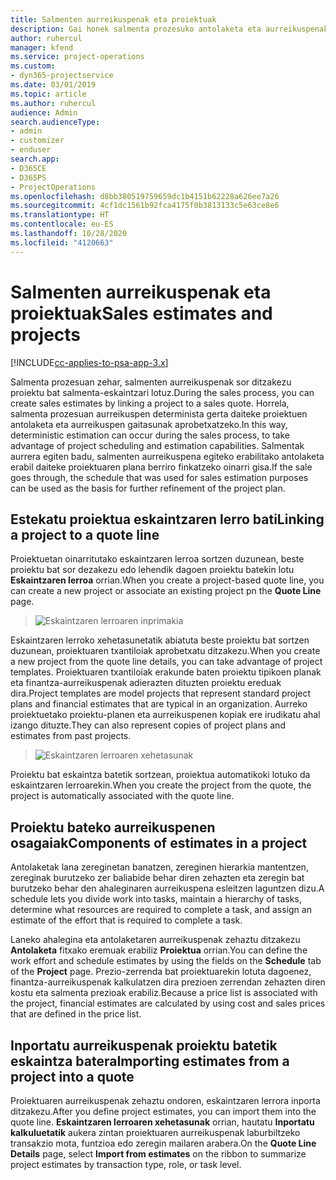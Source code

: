 ```yaml
---
title: Salmenten aurreikuspenak eta proiektuak
description: Gai honek salmenta prozesuko antolaketa eta aurreikuspenak aprobetxatzeari buruzko informazioa eskaintzen du.
author: ruhercul
manager: kfend
ms.service: project-operations
ms.custom:
- dyn365-projectservice
ms.date: 03/01/2019
ms.topic: article
ms.author: ruhercul
audience: Admin
search.audienceType:
- admin
- customizer
- enduser
search.app:
- D365CE
- D365PS
- ProjectOperations
ms.openlocfilehash: d8bb380519759659dc1b4151b62228a626ee7a26
ms.sourcegitcommit: 4cf1dc1561b92fca4175f0b3813133c5e63ce8e6
ms.translationtype: HT
ms.contentlocale: eu-ES
ms.lasthandoff: 10/28/2020
ms.locfileid: "4120663"
---
```

# <a name="sales-estimates-and-projects"></a><span data-ttu-id="d1c00-103">Salmenten aurreikuspenak eta proiektuak</span><span class="sxs-lookup"><span data-stu-id="d1c00-103">Sales estimates and projects</span></span>

[!INCLUDE[cc-applies-to-psa-app-3.x](../includes/cc-applies-to-psa-app-3x.md)]

<span data-ttu-id="d1c00-104">Salmenta prozesuan zehar, salmenten aurreikuspenak sor ditzakezu proiektu bat salmenta-eskaintzari lotuz.</span><span class="sxs-lookup"><span data-stu-id="d1c00-104">During the sales process, you can create sales estimates by linking a project to a sales quote.</span></span> <span data-ttu-id="d1c00-105">Horrela, salmenta prozesuan aurreikuspen determinista gerta daiteke proiektuen antolaketa eta aurreikuspen gaitasunak aprobetxatzeko.</span><span class="sxs-lookup"><span data-stu-id="d1c00-105">In this way, deterministic estimation can occur during the sales process, to take advantage of project scheduling and estimation capabilities.</span></span> <span data-ttu-id="d1c00-106">Salmentak aurrera egiten badu, salmenten aurreikuspena egiteko erabilitako antolaketa erabil daiteke proiektuaren plana berriro finkatzeko oinarri gisa.</span><span class="sxs-lookup"><span data-stu-id="d1c00-106">If the sale goes through, the schedule that was used for sales estimation purposes can be used as the basis for further refinement of the project plan.</span></span>

## <a name="linking-a-project-to-a-quote-line"></a><span data-ttu-id="d1c00-107">Estekatu proiektua eskaintzaren lerro bati</span><span class="sxs-lookup"><span data-stu-id="d1c00-107">Linking a project to a quote line</span></span>

<span data-ttu-id="d1c00-108">Proiektuetan oinarritutako eskaintzaren lerroa sortzen duzunean, beste proiektu bat sor dezakezu edo lehendik dagoen proiektu batekin lotu **Eskaintzaren lerroa** orrian.</span><span class="sxs-lookup"><span data-stu-id="d1c00-108">When you create a project-based quote line, you can create a new project or associate an existing project pn the **Quote Line** page.</span></span> 

> ![Eskaintzaren lerroaren inprimakia](media/project-8.png)
 
<span data-ttu-id="d1c00-110">Eskaintzaren lerroko xehetasunetatik abiatuta beste proiektu bat sortzen duzunean, proiektuaren txantiloiak aprobetxatu ditzakezu.</span><span class="sxs-lookup"><span data-stu-id="d1c00-110">When you create a new project from the quote line details, you can take advantage of project templates.</span></span> <span data-ttu-id="d1c00-111">Proiektuaren txantiloiak erakunde baten proiektu tipikoen planak eta finantza-aurreikuspenak adierazten dituzten proiektu ereduak dira.</span><span class="sxs-lookup"><span data-stu-id="d1c00-111">Project templates are model projects that represent standard project plans and financial estimates that are typical in an organization.</span></span> <span data-ttu-id="d1c00-112">Aurreko proiektuetako proiektu-planen eta aurreikuspenen kopiak ere irudikatu ahal izango dituzte.</span><span class="sxs-lookup"><span data-stu-id="d1c00-112">They can also represent copies of project plans and estimates from past projects.</span></span>

> ![Eskaintzaren lerroaren xehetasunak](media/project-9.png)
  
<span data-ttu-id="d1c00-114">Proiektu bat eskaintza batetik sortzean, proiektua automatikoki lotuko da eskaintzaren lerroarekin.</span><span class="sxs-lookup"><span data-stu-id="d1c00-114">When you create the project from the quote, the project is automatically associated with the quote line.</span></span>

## <a name="components-of-estimates-in-a-project"></a><span data-ttu-id="d1c00-115">Proiektu bateko aurreikuspenen osagaiak</span><span class="sxs-lookup"><span data-stu-id="d1c00-115">Components of estimates in a project</span></span>

<span data-ttu-id="d1c00-116">Antolaketak lana zereginetan banatzen, zereginen hierarkia mantentzen, zereginak burutzeko zer baliabide behar diren zehazten eta zeregin bat burutzeko behar den ahaleginaren aurreikuspena esleitzen laguntzen dizu.</span><span class="sxs-lookup"><span data-stu-id="d1c00-116">A schedule lets you divide work into tasks, maintain a hierarchy of tasks, determine what resources are required to complete a task, and assign an estimate of the effort that is required to complete a task.</span></span>

<span data-ttu-id="d1c00-117">Laneko ahalegina eta antolaketaren aurreikuspenak zehaztu ditzakezu **Antolaketa** fitxako eremuak erabiliz **Proiektua** orrian.</span><span class="sxs-lookup"><span data-stu-id="d1c00-117">You can define the work effort and schedule estimates by using the fields on the **Schedule** tab of the **Project** page.</span></span> <span data-ttu-id="d1c00-118">Prezio-zerrenda bat proiektuarekin lotuta dagoenez, finantza-aurreikuspenak kalkulatzen dira prezioen zerrendan zehazten diren kostu eta salmenta prezioak erabiliz.</span><span class="sxs-lookup"><span data-stu-id="d1c00-118">Because a price list is associated with the project, financial estimates are calculated by using cost and sales prices that are defined in the price list.</span></span>

## <a name="importing-estimates-from-a-project-into-a-quote"></a><span data-ttu-id="d1c00-119">Inportatu aurreikuspenak proiektu batetik eskaintza batera</span><span class="sxs-lookup"><span data-stu-id="d1c00-119">Importing estimates from a project into a quote</span></span>

<span data-ttu-id="d1c00-120">Proiektuaren aurreikuspenak zehaztu ondoren, eskaintzaren lerrora inporta ditzakezu.</span><span class="sxs-lookup"><span data-stu-id="d1c00-120">After you define project estimates, you can import them into the quote line.</span></span> <span data-ttu-id="d1c00-121">**Eskaintzaren lerroaren xehetasunak** orrian, hautatu **Inportatu kalkuluetatik** aukera zintan proiektuaren aurreikuspenak laburbiltzeko transakzio mota, funtzioa edo zeregin mailaren arabera.</span><span class="sxs-lookup"><span data-stu-id="d1c00-121">On the **Quote Line Details** page, select **Import from estimates** on the ribbon to summarize project estimates by transaction type, role, or task level.</span></span>
